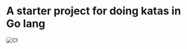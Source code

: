 # A starter project for doing katas in Go lang


![CI](https://github.com/ebrucucen/code-katas-go/workflows/CI/badge.svg?branch=main)
